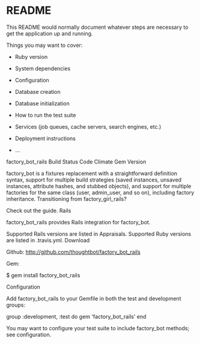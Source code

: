 # README

This README would normally document whatever steps are necessary to get the
application up and running.

Things you may want to cover:

* Ruby version

* System dependencies

* Configuration

* Database creation

* Database initialization

* How to run the test suite

* Services (job queues, cache servers, search engines, etc.)

* Deployment instructions

* ...

factory_bot_rails Build Status Code Climate Gem Version

factory_bot is a fixtures replacement with a straightforward definition syntax, support for multiple build strategies (saved instances, unsaved instances, attribute hashes, and stubbed objects), and support for multiple factories for the same class (user, admin_user, and so on), including factory inheritance.
Transitioning from factory_girl_rails?

Check out the guide.
Rails

factory_bot_rails provides Rails integration for factory_bot.

Supported Rails versions are listed in Appraisals. Supported Ruby versions are listed in .travis.yml.
Download

Github: http://github.com/thoughtbot/factory_bot_rails

Gem:

$ gem install factory_bot_rails

Configuration

Add factory_bot_rails to your Gemfile in both the test and development groups:

group :development, :test do
  gem 'factory_bot_rails'
end

You may want to configure your test suite to include factory_bot methods; see configuration.
